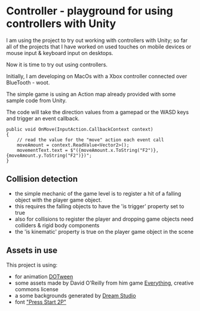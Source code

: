# Controller - playground for using controllers with Unity

I am using the project to try out working with controllers with Unity; so far all of the projects that I have worked on used touches on mobile devices or mouse input & keyboard input on desktops.  

Now it is time to try out using controllers.

Initially, I am developing on MacOs with a Xbox controller connected over BlueTooth - woot.


The simple game is using an Action map already provided with some sample code from Unity.

The code will take the direction values from a gamepad or the WASD keys and trigger an event callback.

```
public void OnMove(InputAction.CallbackContext context)
{
	// read the value for the "move" action each event call
	moveAmount = context.ReadValue<Vector2>();
	movementText.text = $"({moveAmount.x.ToString("F2")}, {moveAmount.y.ToString("F2")})";
}
```

## Collision detection

- the simple mechanic of the game level is to register a hit of a falling object with the player game object.
- this requires the falling objects to have the 'is trigger' property set to true
- also for collisions to register the player and dropping game objects need colliders & rigid body components
- the 'is kinematic' property is true on the player game object in the scene

## Assets in use

This project is using:

- for animation [DOTween](http://dotween.demigiant.com)
- some assets made by David O'Reilly from him game [Everything](https://www.davidoreilly.com/library), creative commons license
- a some backgrounds generated by [Dream Studio](https://beta.dreamstudio.ai/generate)
- font ["Press Start 2P"](https://fonts.google.com/specimen/Press+Start+2P)

